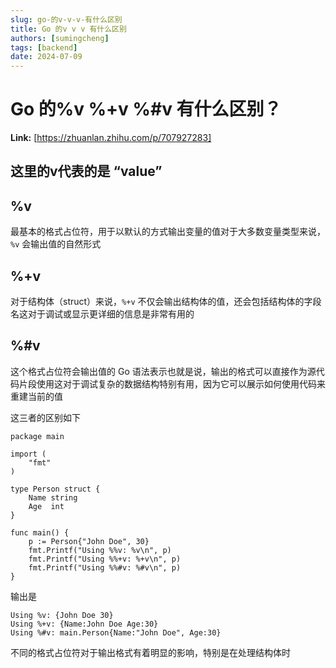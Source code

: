 ```yaml
---
slug: go-的v-v-v-有什么区别
title: Go 的v v v 有什么区别
authors: [sumingcheng]
tags: [backend]
date: 2024-07-09
---
```


# Go 的%v %+v %#v 有什么区别？



 **Link:** [https://zhuanlan.zhihu.com/p/707927283]

## 这里的v代表的是 “value”  
## %v  

最基本的格式占位符，用于以默认的方式输出变量的值对于大多数变量类型来说，`%v` 会输出值的自然形式

## %+v  

对于结构体（struct）来说，`%+v` 不仅会输出结构体的值，还会包括结构体的字段名这对于调试或显示更详细的信息是非常有用的

## %#v  

这个格式占位符会输出值的 Go 语法表示也就是说，输出的格式可以直接作为源代码片段使用这对于调试复杂的数据结构特别有用，因为它可以展示如何使用代码来重建当前的值

这三者的区别如下

```
package main
​
import (
    "fmt"
)
​
type Person struct {
    Name string
    Age  int
}
​
func main() {
    p := Person{"John Doe", 30}
    fmt.Printf("Using %%v: %v\n", p)
    fmt.Printf("Using %%+v: %+v\n", p)
    fmt.Printf("Using %%#v: %#v\n", p)
}

```

输出是

```
Using %v: {John Doe 30}
Using %+v: {Name:John Doe Age:30}
Using %#v: main.Person{Name:"John Doe", Age:30}

```

不同的格式占位符对于输出格式有着明显的影响，特别是在处理结构体时